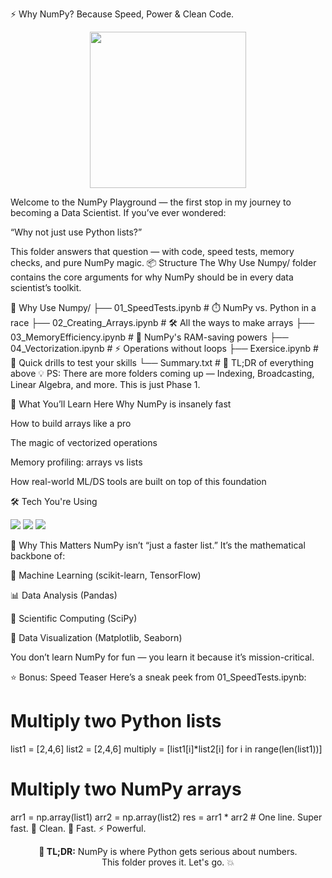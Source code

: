 ⚡ Why NumPy? Because Speed, Power & Clean Code.
<p align="center"> <img src="https://media.giphy.com/media/f9k1tV7HyORcngKF8v/giphy.gif" width="250"/> </p>
Welcome to the NumPy Playground — the first stop in my journey to becoming a Data Scientist. If you’ve ever wondered:

“Why not just use Python lists?”

This folder answers that question — with code, speed tests, memory checks, and pure NumPy magic.
📦 Structure
The Why Use Numpy/ folder contains the core arguments for why NumPy should be in every data scientist’s toolkit.

📁 Why Use Numpy/
├── 01_SpeedTests.ipynb       # ⏱️ NumPy vs. Python in a race
├── 02_Creating_Arrays.ipynb  # 🛠️ All the ways to make arrays
├── 03_MemoryEfficiency.ipynb # 💾 NumPy's RAM-saving powers
├── 04_Vectorization.ipynb    # ⚡ Operations without loops
├── Exersice.ipynb            # 🧠 Quick drills to test your skills
└── Summary.txt               # 📜 TL;DR of everything above
💡 PS: There are more folders coming up — Indexing, Broadcasting, Linear Algebra, and more. This is just Phase 1.

🧠 What You’ll Learn Here
Why NumPy is insanely fast

How to build arrays like a pro

The magic of vectorized operations

Memory profiling: arrays vs lists

How real-world ML/DS tools are built on top of this foundation

🛠️ Tech You're Using
<p align="left"> <img src="https://img.shields.io/badge/Python-3776AB?style=flat&logo=python&logoColor=white"/> <img src="https://img.shields.io/badge/Jupyter_Notebook-F37626?style=flat&logo=jupyter&logoColor=white"/> <img src="https://img.shields.io/badge/NumPy-013243?style=flat&logo=numpy&logoColor=white"/> </p>
🚀 Why This Matters
NumPy isn’t “just a faster list.”
It’s the mathematical backbone of:

🔬 Machine Learning (scikit-learn, TensorFlow)

📊 Data Analysis (Pandas)

🧪 Scientific Computing (SciPy)

🧱 Data Visualization (Matplotlib, Seaborn)

You don’t learn NumPy for fun — you learn it because it’s mission-critical.

⭐ Bonus: Speed Teaser
Here’s a sneak peek from 01_SpeedTests.ipynb:

# Multiply two Python lists
list1 = [2,4,6]
list2 = [2,4,6]
multiply = [list1[i]*list2[i] for i in range(len(list1))]

# Multiply two NumPy arrays
arr1 = np.array(list1)
arr2 = np.array(list2)
res = arr1 * arr2  # One line. Super fast.
🧠 Clean. 💨 Fast. ⚡ Powerful.

<p align="center"> <strong>🎯 TL;DR:</strong> NumPy is where Python gets serious about numbers. <br/> This folder proves it. Let's go. 💥 </p>
